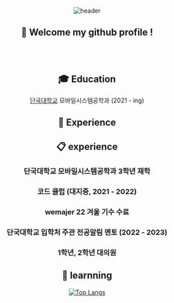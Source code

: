 <div align="center"> 

![header](https://capsule-render.vercel.app/api?type=cylinder&color=E26078&height=150&section=header&text=Bo_Gang's_page&fontColor=ffffff&fontSize=70&animation=fadeIn&fontAlignY=55&desc=%20&descAlignY=62&descAlign=62)
  
 ##  :wave: Welcome my github profile !

  
 <br/>
 <br/>
  
  ## :mortar_board: Education

  [단국대학교](https://dankook.ac.kr/)  모바일시스템공학과 (2021 - ing) 


  ## :office: Experience
  
  ##  :clipboard: experience
  ### 단국대학교 모바일시스템공학과 3학년 재학
  ### 코드 클럽 (대지중, 2021 - 2022)
  ### wemajer 22 겨울 기수 수료
  ### 단국대학교 입학처 주관 전공알림 멘토 (2022 - 2023)
  ### 1학년, 2학년 대의원
  
  ## :wrench: learnning

[![Top Langs](https://github-readme-stats.vercel.app/api/top-langs/?username=LeeChangYoon&langs_count=8)](https://github.com/anuraghazra/github-readme-stats)
